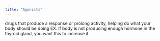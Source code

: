 ```yaml
---
title: "Agonists"
---
```

drugs that produce a response or prolong activity, helping do what your body should be doing 
EX. If body is not producing enough hormone in the thyroid gland, you want this to increase it

